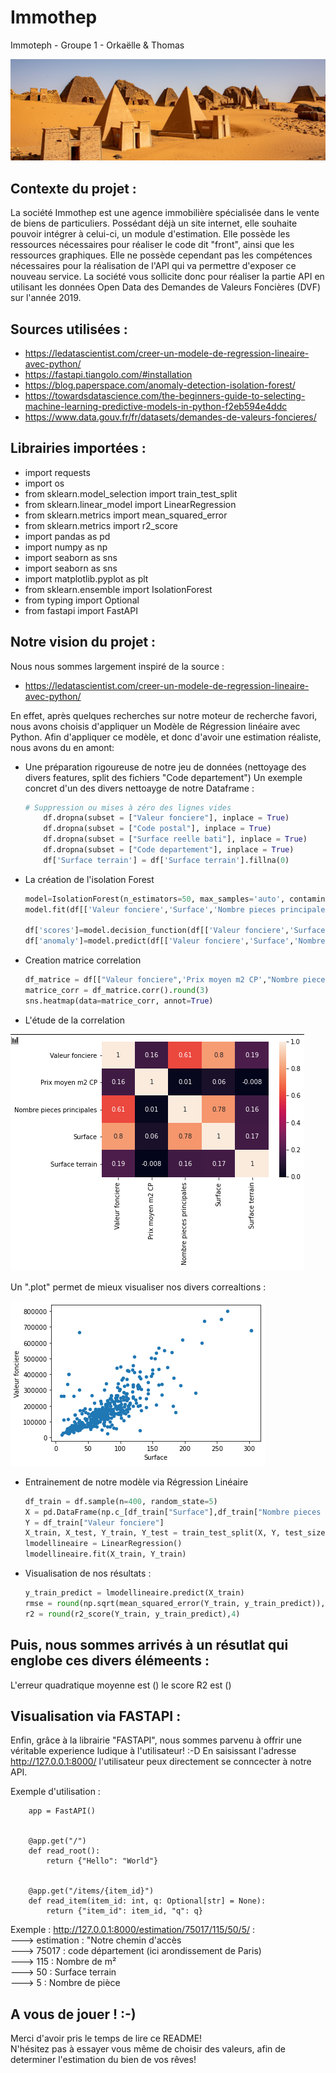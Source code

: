 # Immothep
Immoteph - Groupe 1 - Orkaëlle & Thomas

![Screenshot](0eface24-8936-437e-89df-1eacf1e8fdbe.png)

## Contexte du projet : 

La société Immothep est une agence immobilière spécialisée dans le vente de biens de particuliers.
Possédant déjà un site internet, elle souhaite pouvoir intégrer à celui-ci, un module d'estimation. Elle possède les ressources nécessaires pour réaliser le code dit "front", ainsi que les ressources graphiques.
Elle ne possède cependant pas les compétences nécessaires pour la réalisation de l'API qui va permettre d'exposer ce nouveau service.
La société vous sollicite donc pour réaliser la partie API en utilisant les données Open Data des Demandes de Valeurs Foncières (DVF) sur l'année 2019.

## Sources utilisées : 

* https://ledatascientist.com/creer-un-modele-de-regression-lineaire-avec-python/
* https://fastapi.tiangolo.com/#installation
* https://blog.paperspace.com/anomaly-detection-isolation-forest/
* https://towardsdatascience.com/the-beginners-guide-to-selecting-machine-learning-predictive-models-in-python-f2eb594e4ddc
* https://www.data.gouv.fr/fr/datasets/demandes-de-valeurs-foncieres/

## Librairies importées : 

* import requests
* import os
* from sklearn.model_selection import train_test_split
* from sklearn.linear_model import LinearRegression
* from sklearn.metrics import mean_squared_error
* from sklearn.metrics import r2_score
* import pandas as pd
* import numpy as np
* import seaborn as sns
* import seaborn as sns
* import matplotlib.pyplot as plt
* from sklearn.ensemble import IsolationForest
* from typing import Optional
* from fastapi import FastAPI

## Notre vision du projet : 

Nous nous sommes largement inspiré de la source : 
* https://ledatascientist.com/creer-un-modele-de-regression-lineaire-avec-python/

En effet, après quelques recherches sur notre moteur de recherche favori, nous avons choisis d'appliquer un Modèle de Régression linéaire avec Python.
Afin d'appliquer ce modèle, et donc d'avoir une estimation réaliste, nous avons du en amont:

* Une préparation rigoureuse de notre jeu de données (nettoyage des divers features, split des fichiers "Code departement")
Un exemple concret d'un des divers nettoayge de notre Dataframe : 

    ```PYTHON
    # Suppression ou mises à zéro des lignes vides
        df.dropna(subset = ["Valeur fonciere"], inplace = True)
        df.dropna(subset = ["Code postal"], inplace = True)
        df.dropna(subset = ["Surface reelle bati"], inplace = True)
        df.dropna(subset = ["Code departement"], inplace = True)
        df['Surface terrain'] = df['Surface terrain'].fillna(0)
    ```

* La création de l'isolation Forest

    ```PYTHON
    model=IsolationForest(n_estimators=50, max_samples='auto', contamination=float(0.1),max_features=1.0)
    model.fit(df[['Valeur fonciere','Surface','Nombre pieces principales']])
    
    df['scores']=model.decision_function(df[['Valeur fonciere','Surface','Nombre pieces principales']])
    df['anomaly']=model.predict(df[['Valeur fonciere','Surface','Nombre pieces principales']])
    ```

* Creation matrice correlation
    
    ```PYTHON
    df_matrice = df[["Valeur fonciere",'Prix moyen m2 CP',"Nombre pieces principales","Surface","Surface terrain"]]
    matrice_corr = df_matrice.corr().round(3)
    sns.heatmap(data=matrice_corr, annot=True)
    ```
    
* L'étude de la correlation

![Screenshot](Capture.PNG)

Un ".plot" permet de mieux visualiser nos divers correaltions :

![Screenshot](Capture2.PNG)


* Entrainement de notre modèle via Régression Linéaire

    ```PYTHON
    df_train = df.sample(n=400, random_state=5)
    X = pd.DataFrame(np.c_[df_train["Surface"],df_train["Nombre pieces principales"]], columns= ["Surface","Nombre pieces principales"])
    Y = df_train["Valeur fonciere"]
    X_train, X_test, Y_train, Y_test = train_test_split(X, Y, test_size = 0.2, random_state=5)
    lmodellineaire = LinearRegression()
    lmodellineaire.fit(X_train, Y_train)
    ```
    
* Visualisation de nos résultats : 
    
    ```PYTHON
    y_train_predict = lmodellineaire.predict(X_train)
    rmse = round(np.sqrt(mean_squared_error(Y_train, y_train_predict)),2)
    r2 = round(r2_score(Y_train, y_train_predict),4)
    ```

Puis, nous sommes arrivés à un résutlat qui englobe ces divers élémeents : 
--------------------------------------
L'erreur quadratique moyenne est ()
le score R2 est ()

## Visualisation via FASTAPI :

Enfin, grâce à la librairie "FASTAPI", nous sommes parvenu à offrir une véritable experience ludique à l'utilisateur! :-D
En saisissant l'adresse http://127.0.0.1:8000/ l'utilisateur peux directement se conncecter à notre API.

Exemple d'utilisation : 

        app = FastAPI()


        @app.get("/")
        def read_root():
            return {"Hello": "World"}


        @app.get("/items/{item_id}")
        def read_item(item_id: int, q: Optional[str] = None):
            return {"item_id": item_id, "q": q}

Exemple : 
http://127.0.0.1:8000/estimation/75017/115/50/5/ :  
                                                      ---> estimation : "Notre chemin d'accès  
                                                      ---> 75017 : code département (ici arondissement de Paris)  
                                                      ---> 115 : Nombre de m²  
                                                      ---> 50 : Surface terrain  
                                                      ---> 5 : Nombre de pièce  

## A vous de jouer ! :-)

Merci d'avoir pris le temps de lire ce README!   
N'hésitez pas à essayer vous même de choisir des valeurs, afin de determiner l'estimation du bien de vos rêves! 


